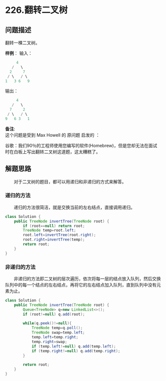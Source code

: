 # 226.翻转二叉树  

## 问题描述  

翻转一棵二叉树。  

**样例**：
输入：

```c
     4
   /   \
  2     7
 / \   / \
1   3 6   9
```

输出：

```c
     4
   /   \
  7     2
 / \   / \
9   6 3   1
```

**备注**:  
这个问题是受到 Max Howell 的 原问题 启发的 ：  

谷歌：我们90％的工程师使用您编写的软件(Homebrew)，但是您却无法在面试时在白板上写出翻转二叉树这道题，这太糟糕了。

## 解题思路  

&emsp;&emsp;对于二叉树的题目，都可以用递归和非递归的方式来解答。

### 递归的方法

&emsp;&emsp;递归的方法很简洁，就是交换当前的左右结点，直接调用递归。

```java
class Solution {
    public TreeNode invertTree(TreeNode root) {
        if (root==null) return root;
        TreeNode temp=root.left;
        root.left=invertTree(root.right);
        root.right=invertTree(temp);
        return root;
    }
}
```

### 非递归的方法

&emsp;&emsp;非递归的方法即二叉树的层次遍历，依次将每一层的结点放入队列，然后交换队列中的每一个结点的左右结点，再将它的左右结点加入队列，直到队列中没有元素为止。

```java
class Solution {
    public TreeNode invertTree(TreeNode root) {
        Queue<TreeNode> q=new LinkedList<>();
        if (root!=null) q.add(root);
        
        while(q.peek()!=null){
            TreeNode temp=q.poll();
            TreeNode swap=temp.left;
            temp.left=temp.right;
            temp.right=swap;
            if (temp.left!=null) q.add(temp.left);
            if (temp.right!=null) q.add(temp.right);
        }
        
        return root;
    }
}
```
